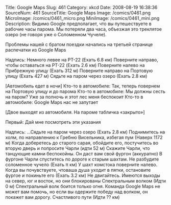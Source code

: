 Title: Google Maps 
Slug: 461 
Category: xkcd 
Date: 2008-08-19 16:38:36 
SourceNum: 461 
SourceTitle: Google Maps 
Image: /comics/0461.png 
MicroImage: /comics/0461_micro.png 
MiniImage: /comics/0461_mini.png 
Description: Видимо Google предполагает, что вы путешествуете в рабочие часы парома. Мы потеряли два часа, объезжая это треклятое озеро (не говоря уже о Соломенном Чучеле). 

Проблемы нашей с братом поездки начались на третьей странице распечатки из Google Maps

Надпись:
Немного левее на PT-22 (Ехать 6.8 км)
Поверните направо, чтобы оставаться на PT-22 (Ехать 2.6 км)
Поверните налево на Прибрежную улицу (Ехать 312 м)
Поверните направо на Портовую улицу (Ехать 427 м)
Сядьте на паром через озеро (Ехать 2.8 км)

[Автомобиль едет в ночи]
Кто-то в автомобиле: Так, теперь повернем на Портовую улицу и до парома
Кто-то в автомобиле: Мы должны сесть на паром? Уже за полночь и этот лес меня беспокоит
Кто-то в автомобиле: Google Maps нас не запутает

[Двое выходят из автомобиля. На пароме табличка «закрыто»]

Первый: Дай мне посмотреть эти указания

Надпись:
...Сядьте на паром через озеро (Ехать 2.8 км)
Поднимитесь на холм, по направлению к Гребню Висельника, избегая пум (Наверх 1172 м)
Когда доберетесь до старого сарая, обойдите его, постучитесь во вторую дверь и попросите Чарли (идти 52 м)
Скажите Чарли, что танцующие камни беспокойны. Он даст вам свой фургон (аккуратно)
В фургоне Чарли спуститесь по дороге к старым шахтам. Не разбудите соломенное чучело (Ехать π км)
У шахт комстока поверните налево. Когда вы почувствуете, чтоваша душа уходит в пятки, остановите фургое и покиньте его (Ехать 3.2 км)
Не двигайтесь. Имеются выходы на север, юг и восток, но они блокированы Спектральным волком (Идти 0 м)
Спектральный волк боится только огня. Команда Google Maps не может вам помочь, но если вы одержите победу над волком, он покажет вам дорогу. Счастливого пути (Идти ?? км)